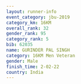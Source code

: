 ```yaml
---
layout: runner-info 
event_category: jbu-2019 
category_km: 16KM  
overall_rank: 32
gender_rank: 95
category_rank: 5
bib: 62035
name: GURINDER PAL SINGH
category: 16KM Men Veteran
gender: Male
finish_time: 2-02-22
country: India
---
```

